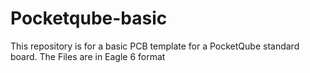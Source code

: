 Pocketqube-basic
================

This repository is for a basic PCB template for a PocketQube standard board. The Files are in Eagle 6 format
